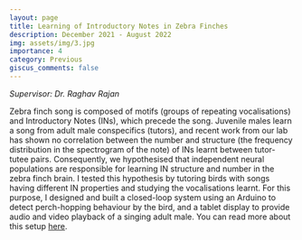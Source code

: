 ```yaml
---
layout: page
title: Learning of Introductory Notes in Zebra Finches
description: December 2021 - August 2022
img: assets/img/3.jpg
importance: 4
category: Previous
giscus_comments: false
---
```


_Supervisor: Dr. Raghav Rajan_

Zebra finch song is composed of motifs (groups of repeating vocalisations) and Introductory Notes (INs), which precede the song. Juvenile males learn a song from adult male conspecifics (tutors), and recent work from our lab has shown no correlation between the number and structure (the frequency distribution in the spectrogram of the note) of INs learnt between tutor-tutee pairs. Consequently, we hypothesised that independent neural populations are responsible for learning IN structure and number in the zebra finch brain. I tested this hypothesis by tutoring birds with songs having different IN properties and studying the vocalisations learnt. For this purpose, I designed and built a closed-loop system using an Arduino to detect perch-hopping behaviour by the bird, and a tablet display to provide audio and video playback of a singing adult male. You can read more about this setup [here](https://www.biorxiv.org/content/10.1101/2022.11.02.514933v1).
